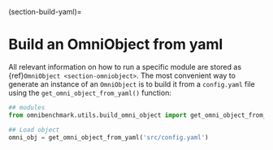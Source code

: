 (section-build-yaml)=

# Build an OmniObject from yaml

All relevant information on how to run a specific module are stored as {ref}`OmniObject <section-omniobject>`.
The most convenient way to generate an instance of an `OmniObject` is to build it from a `config.yaml` file
using the `get_omni_object_from_yaml()` function:

``` python
## modules
from omnibenchmark.utils.build_omni_object import get_omni_object_from_yaml

## Load object
omni_obj = get_omni_object_from_yaml('src/config.yaml')

```
